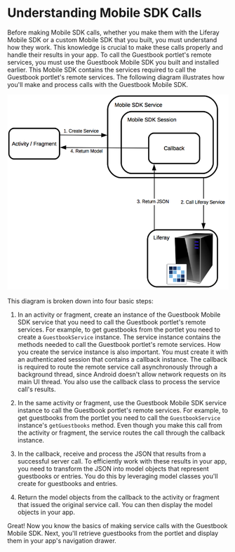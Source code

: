 # Understanding Mobile SDK Calls [](id=understanding-mobile-sdk-calls)

Before making Mobile SDK calls, whether you make them with the Liferay Mobile 
SDK or a custom Mobile SDK that you built, you must understand how they work. 
This knowledge is crucial to make these calls properly and handle their results 
in your app. To call the Guestbook portlet's remote services, you must use the 
Guestbook Mobile SDK you built and installed earlier. This Mobile SDK contains 
the services required to call the Guestbook portlet's remote services. The 
following diagram illustrates how you'll make and process calls with the 
Guestbook Mobile SDK. 

![Figure 1: A call made with the Guestbook Mobile SDK requires that you create a Mobile SDK service instance, use it to call the Liferay service, transform the resulting JSON into model objects, and pass those model objects back to the activity or fragment that issued the original call.](../../images/android-mobile-sdk.png)

This diagram is broken down into four basic steps:

1. In an activity or fragment, create an instance of the Guestbook Mobile SDK 
   service that you need to call the Guestbook portlet's remote services. For 
   example, to get guestbooks from the portlet you need to create a 
   `GuestbookService` instance. The service instance contains the methods needed 
   to call the Guestbook portlet's remote services. How you create the service 
   instance is also important. You must create it with an authenticated session 
   that contains a callback instance. The callback is required to route the 
   remote service call asynchronously through a background thread, since Android 
   doesn't allow network requests on its main UI thread. You also use the 
   callback class to process the service call's results. 

2. In the same activity or fragment, use the Guestbook Mobile SDK service 
   instance to call the Guestbook portlet's remote services. For example, to get 
   guestbooks from the portlet you need to call the `GuestbookService` 
   instance's `getGuestbooks` method. Even though you make this call from the 
   activity or fragment, the service routes the call through the callback 
   instance. 

3. In the callback, receive and process the JSON that results from a successful 
   server call. To efficiently work with these results in your app, you need to 
   transform the JSON into model objects that represent guestbooks or entries. 
   You do this by leveraging model classes you'll create for guestbooks and 
   entries. 

4. Return the model objects from the callback to the activity or fragment that 
   issued the original service call. You can then display the model objects in 
   your app. 

Great! Now you know the basics of making service calls with the Guestbook Mobile 
SDK. Next, you'll retrieve guestbooks from the portlet and display them in your 
app's navigation drawer.
